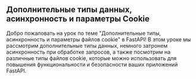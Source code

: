 ## Дополнительные типы данных, асинхронность и параметры Cookie

Добро пожаловать на урок по теме "Дополнительные типы, асинхронность и параметры файлов cookie" в FastAPI! В этом уроке мы рассмотрим дополнительные типы данных, немного затронем асинхронность при обработке запросов, а также посмотрим на различные типы файлов cookie, которые можно использовать для повышения функциональности и безопасности ваших приложений FastAPI.